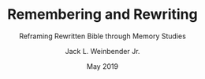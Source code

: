 ---
author: Jack L. Weinbender Jr.
date: May 2019
title: Remembering and Rewriting
subtitle: Reframing Rewritten Bible through Memory Studies
---